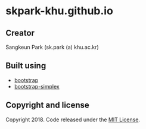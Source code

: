 # skpark-khu.github.io

Creator
-------
Sangkeun Park (sk.park (a) khu.ac.kr)


Built using
----------
* [bootstrap](https://getbootstrap.com)
* [bootstrap-simplex](https://bootswatch.com)


Copyright and license
---------------------
Copyright 2018. Code released under the [MIT License](https://github.com/pskalyber/pskalyber.github.io/blob/master/LICENSE).
